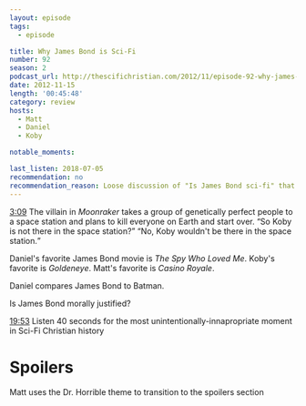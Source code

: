```yaml
---
layout: episode
tags:
  - episode

title: Why James Bond is Sci-Fi
number: 92
season: 2
podcast_url: http://thescifichristian.com/2012/11/episode-92-why-james-bond-is-sci-fi/
date: 2012-11-15
length: '00:45:48'
category: review
hosts:
  - Matt
  - Daniel
  - Koby

notable_moments:

last_listen: 2018-07-05
recommendation: no
recommendation_reason: Loose discussion of "Is James Bond sci-fi" that trails off (without an answer) into a half-hearted review of Spyfall.
---
```

<div class="quote">
  <a class="timestamp tag is-medium is-rounded is-primary" href="http://thescifichristian.com/2012/11/episode-92-why-james-bond-is-sci-fi/#t=3:09">3:09</a>
  <span class="quote-context is-size-6">The villain in <i class="work-title">Moonraker</i> takes a group of genetically perfect people to a space station and plans to kill everyone on Earth and start over.</span>
  <q class="daniel">So Koby is not there in the space station?</q>
  <q class="matt">No, Koby wouldn't be there in the space station.</q>
</div>

Daniel's favorite James Bond movie is <i class="work-title">The Spy Who Loved Me</i>.
Koby's favorite is <i class="work-title">Goldeneye</i>. 
Matt's favorite is <i class="work-title">Casino Royale</i>.

Daniel compares James Bond to Batman.

Is James Bond morally justified?

<a class="timestamp tag is-medium is-rounded is-primary" href="http://thescifichristian.com/2012/11/episode-92-why-james-bond-is-sci-fi/#t=19:53">19:53</a> Listen 40 seconds for the most unintentionally-innapropriate moment in Sci-Fi Christian history



# Spoilers
Matt uses the Dr. Horrible theme to transition to the spoilers section